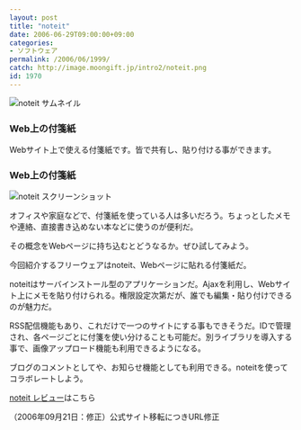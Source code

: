 ```yaml
---
layout: post
title: "noteit"
date: 2006-06-29T09:00:00+09:00
categories:
- ソフトウェア
permalink: /2006/06/1999/
catch: http://image.moongift.jp/intro2/noteit.png
id: 1970
---
```

 ![noteit サムネイル](http://image.moongift.jp/intro2/noteit.t.png "noteit サムネイル")
  

### Web上の付箋紙
  
Webサイト上で使える付箋紙です。皆で共有し、貼り付ける事ができます。  
<!--more-->  

### Web上の付箋紙
  

![noteit スクリーンショット](http://image.moongift.jp/intro2/noteit.png "noteit スクリーンショット")

  

オフィスや家庭などで、付箋紙を使っている人は多いだろう。ちょっとしたメモや連絡、直接書き込めない本などに使うのが便利だ。

  

その概念をWebページに持ち込むとどうなるか。ぜひ試してみよう。

  

今回紹介するフリーウェアはnoteit、Webページに貼れる付箋紙だ。

  

noteitはサーバインストール型のアプリケーションだ。Ajaxを利用し、Webサイト上にメモを貼り付けられる。権限設定次第だが、誰でも編集・貼り付けできるのが魅力だ。

  

RSS配信機能もあり、これだけで一つのサイトにする事もできそうだ。IDで管理され、各ページごとに付箋を使い分けることも可能だ。別ライブラリを導入する事で、画像アップロード機能も利用できるようになる。

  

ブログのコメントとしてや、お知らせ機能としても利用できる。noteitを使ってコラボレートしよう。

  

[noteit レビュー](http://fw.moongift.jp/review/i-2005.html)はこちら

  

（2006年09月21日：修正）公式サイト移転につきURL修正

